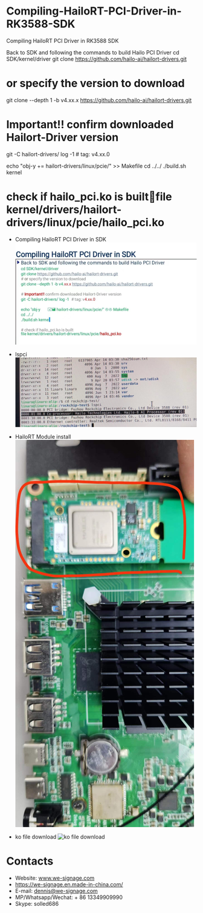 # Compiling-HailoRT-PCI-Driver-in-RK3588-SDK
Compiling HailoRT PCI Driver in RK3588 SDK

Back to SDK and following the commands to build Hailo PCI Driver
cd SDK/kernel/driver
git clone https://github.com/hailo-ai/hailort-drivers.git
# or specify the version to download
git clone --depth 1 -b v4.xx.x https://github.com/hailo-ai/hailort-drivers.git

# Important!! confirm downloaded Hailort-Driver version
git -C hailort-drivers/ log -1  # tag: v4.xx.0 

echo "obj-y       += hailort-drivers/linux/pcie/" >> Makefile
cd ../../
./build.sh kernel

# check if hailo_pci.ko is builtfile kernel/drivers/hailort-drivers/linux/pcie/hailo_pci.ko


- Compiling HailoRT PCI Driver in SDK
![Compiling HailoRT PCI Driver in SDK](./Documents/Compiling%20HailoRT%20PCI%20Driver%20in%20SDK.jpeg)

- lspci
![lspci](./Documents/lspci.jpeg)

- HailoRT Module install
![HailoRT Module install](./Documents/pcie.jpeg)

- ko file download
![ko file download](./Documents/hailo_pci.ko)

# Contacts

- Website: www.we-signage.com
- https://we-signage.en.made-in-china.com/
- E-mail: dennis@we-signage.com
- MP/Whatsapp/Wechat: + 86 13349909990
- Skype: solled686